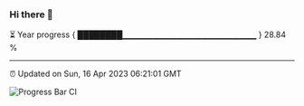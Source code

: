 ### Hi there 👋

⏳ Year progress { ████████▁▁▁▁▁▁▁▁▁▁▁▁▁▁▁▁▁▁▁▁▁▁ } 28.84 %

---

⏰ Updated on Sun, 16 Apr 2023 06:21:01 GMT

![Progress Bar CI](https://github.com/ZhaoGui/ZhaoGui/workflows/Progress%20Bar%20CI/badge.svg)
